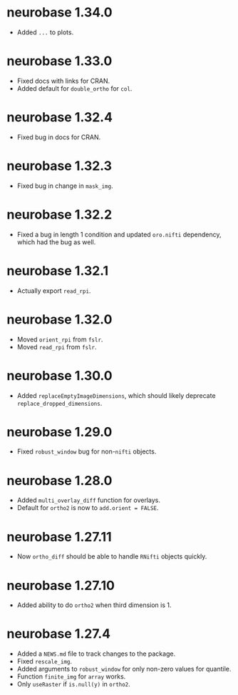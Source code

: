 # neurobase 1.34.0

* Added `...` to plots.

# neurobase 1.33.0

* Fixed docs with links for CRAN.
* Added default for `double_ortho` for `col`.

# neurobase 1.32.4

* Fixed bug in docs for CRAN.

# neurobase 1.32.3

* Fixed bug in change in `mask_img`.

# neurobase 1.32.2

* Fixed a bug in length 1 condition and updated `oro.nifti` dependency, which had 
the bug as well.

# neurobase 1.32.1

* Actually export `read_rpi`.

# neurobase 1.32.0

* Moved `orient_rpi` from `fslr`.
* Moved `read_rpi` from `fslr`.

# neurobase 1.30.0

* Added `replaceEmptyImageDimensions`, which should likely deprecate `replace_dropped_dimensions`.

# neurobase 1.29.0

* Fixed `robust_window` bug for non-`nifti` objects.

# neurobase 1.28.0

* Added `multi_overlay_diff` function for overlays.
* Default for `ortho2` is now to `add.orient = FALSE`.  

# neurobase 1.27.11

* Now `ortho_diff` should be able to handle `RNifti` objects quickly.

# neurobase 1.27.10

* Added ability to do `ortho2` when third dimension is 1.

# neurobase 1.27.4

* Added a `NEWS.md` file to track changes to the package.
* Fixed `rescale_img`.
* Added arguments to `robust_window` for only non-zero values for quantile.
* Function `finite_img` for `array` works.
* Only `useRaster` if `is.null(y)` in `ortho2`.